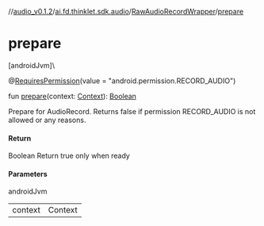//[audio_v0.1.2](../../../index.md)/[ai.fd.thinklet.sdk.audio](../index.md)/[RawAudioRecordWrapper](index.md)/[prepare](prepare.md)

# prepare

[androidJvm]\

@[RequiresPermission](https://developer.android.com/reference/kotlin/androidx/annotation/RequiresPermission.html)(value = &quot;android.permission.RECORD_AUDIO&quot;)

fun [prepare](prepare.md)(context: [Context](https://developer.android.com/reference/kotlin/android/content/Context.html)): [Boolean](https://kotlinlang.org/api/latest/jvm/stdlib/kotlin/-boolean/index.html)

Prepare for AudioRecord. Returns false if permission RECORD_AUDIO is not allowed or any reasons.

#### Return

Boolean Return true only when ready

#### Parameters

androidJvm

| | |
|---|---|
| context | Context |
